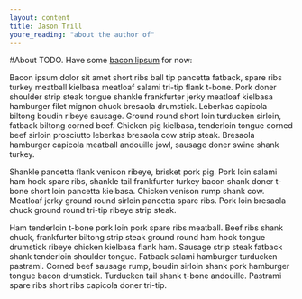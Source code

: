 ```yaml
---
layout: content 
title: Jason Trill
youre_reading: "about the author of"
---
```


#About
TODO. Have some [bacon lipsum](http://baconlipsum.com) for now:

Bacon ipsum dolor sit amet short ribs ball tip pancetta fatback, spare ribs turkey meatball kielbasa meatloaf salami tri-tip flank t-bone. Pork doner shoulder strip steak tongue shankle frankfurter jerky meatloaf kielbasa hamburger filet mignon chuck bresaola drumstick. Leberkas capicola biltong boudin ribeye sausage. Ground round short loin turducken sirloin, fatback biltong corned beef. Chicken pig kielbasa, tenderloin tongue corned beef sirloin prosciutto leberkas bresaola cow strip steak. Bresaola hamburger capicola meatball andouille jowl, sausage doner swine shank turkey.

Shankle pancetta flank venison ribeye, brisket pork pig. Pork loin salami ham hock spare ribs, shankle tail frankfurter turkey bacon shank doner t-bone short loin pancetta kielbasa. Chicken venison rump shank cow. Meatloaf jerky ground round sirloin pancetta spare ribs. Pork loin bresaola chuck ground round tri-tip ribeye strip steak.

Ham tenderloin t-bone pork loin pork spare ribs meatball. Beef ribs shank chuck, frankfurter biltong strip steak ground round ham hock tongue drumstick ribeye chicken kielbasa flank ham. Sausage strip steak fatback shank tenderloin shoulder tongue. Fatback salami hamburger turducken pastrami. Corned beef sausage rump, boudin sirloin shank pork hamburger tongue bacon drumstick. Turducken tail shank t-bone andouille. Pastrami spare ribs short ribs capicola doner tri-tip.

